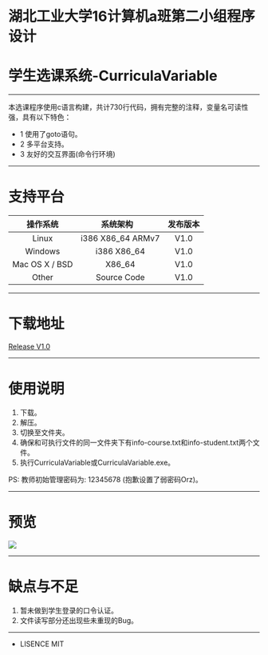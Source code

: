 # 湖北工业大学16计算机a班第二小组程序设计
# 学生选课系统-CurriculaVariable

--- 

本选课程序使用c语言构建，共计730行代码，拥有完整的注释，变量名可读性强，具有以下特色：

* 1 使用了goto语句。
* 2 多平台支持。
* 3 友好的交互界面(命令行环境)

--- 

# 支持平台

| 操作系统        | 系统架构            | 发布版本 | 
|:--------------:|:------------------:|:-------:|
| Linux          | i386  X86_64 ARMv7 | V1.0    |
| Windows        | i386  X86_64       | V1.0    |
| Mac OS X / BSD | X86_64             | V1.0    |
| Other          | Source Code        | V1.0    |

---

# 下载地址

[Release V1.0 ](https://github.com/Alleysakura/CourseDesign_17_1/releases)

--- 

# 使用说明

1. 下载。
2. 解压。
3. 切换至文件夹。
4. 确保和可执行文件的同一文件夹下有info-course.txt和info-student.txt两个文件。
5. 执行CurriculaVariable或CurriculaVariable.exe。

PS: 教师初始管理密码为: 12345678 (抱歉设置了弱密码Orz)。

--- 

# 预览

![](https://raw.githubusercontent.com/Alleysakura/Image_storage/master/img/menu.png?s=460)

--- 

# 缺点与不足

1. 暂未做到学生登录的口令认证。
2. 文件读写部分还出现些未重现的Bug。

---

* LISENCE MIT
